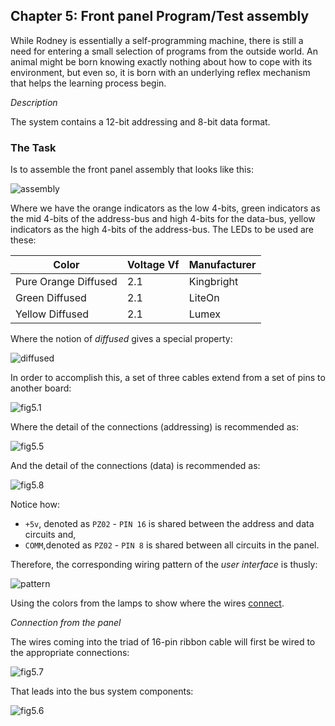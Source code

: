 ## Chapter 5: Front panel Program/Test assembly

While Rodney is essentially a self-programming machine, there is still a need for entering a small selection of programs from the outside world. An animal might be born knowing exactly nothing about how to cope with its environment, but even so, it is born with an underlying reflex mechanism that helps the learning process begin.

_Description_

The system contains a 12-bit addressing and 8-bit data format.

### The Task

Is to assemble the front panel assembly that looks like this:

![assembly](/build/5-front-panel/images/indicating-pattern.jpg)

Where we have the orange indicators as the low 4-bits, green indicators as the mid 4-bits of the address-bus and high 4-bits for the data-bus, yellow indicators as the high 4-bits of the address-bus. The LEDs to be used are these:

| Color                | Voltage Vf | Manufacturer |
|----------------------|------------|--------------|
| Pure Orange Diffused | 2.1        | Kingbright   |
| Green Diffused       | 2.1        | LiteOn       |
| Yellow Diffused      | 2.1        | Lumex        |

Where the notion of _diffused_ gives a special property:

![diffused](/tools/images/diffused.jpg)

In order to accomplish this, a set of three cables extend from a set of pins to another board:

![fig5.1](/build/5-front-panel/images/fig.5-1.png)

Where the detail of the connections (addressing) is recommended as:

![fig5.5](/build/5-front-panel/images/fig.5-5.png)

And the detail of the connections (data) is recommended as:

![fig5.8](/build/5-front-panel/images/fig.5-8.png)

Notice how:

* `+5v`, denoted as `PZ02` - `PIN 16` is shared between the address and data circuits and,
* `COMM`,denoted as `PZ02` - `PIN 8` is shared between all circuits in the panel.

Therefore, the corresponding wiring pattern of the _user interface_ is thusly:

![pattern](/build/5-front-panel/interface/user-interface.png)

Using the colors from the lamps to show where the wires [connect](/tools/README.md).

_Connection from the panel_

The wires coming into the triad of 16-pin ribbon cable will first be wired to the appropriate connections:

![fig5.7](/build/5-front-panel/images/fig.5-7.png)

That leads into the bus system components:

![fig5.6](/build/5-front-panel/images/fig.5-6.png)